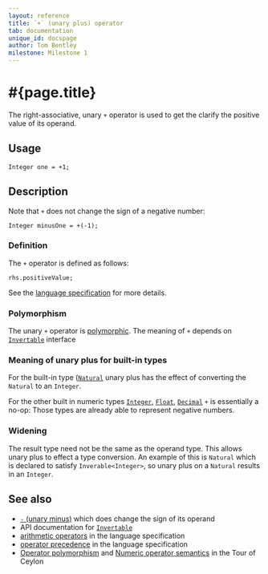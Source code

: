 ```yaml
---
layout: reference
title: `+` (unary plus) operator
tab: documentation
unique_id: docspage
author: Tom Bentley
milestone: Milestone 1
---
```


# #{page.title}

The right-associative, unary `+` operator is used to get the clarify the 
positive value of its operand.

## Usage 

    Integer one = +1;

## Description

Note that `+` does not change the sign of a negative number:

    Integer minusOne = +(-1);

### Definition 

The `+` operator is defined as follows:

    rhs.positiveValue;

See the [language specification](#{site.urls.spec}#arithmetic) for more details.

### Polymorphism

The unary `+` operator is [polymorphic](/documentation/reference/operator/operator-polymorphism). 
The meaning of `+` depends on 
[`Invertable`](#{site.urls.apidoc}/ceylon/language/interface_Invertable.html) interface 

### Meaning of unary plus for built-in types

For the built-in type ([`Natural`](#{site.urls.apidoc}/ceylon/language/class_Natural.html) unary plus
has the effect of converting the `Natural` to an `Integer`.

For the other built in numeric types
[`Integer`](#{site.urls.apidoc}/ceylon/language/class_Integer.html),
[`Float`](#{site.urls.apidoc}/ceylon/language/class_Float.html),
[`Decimal`](#{site.urls.apidoc}/ceylon/language/class_Decimal.html) `+` 
is essentially a no-op: Those types are already able to represent negative 
numbers.

### Widening

The result type need not be the same as the operand type. This 
allows unary plus to effect a type conversion. 
An example of this is `Natural` which is declared to satisfy 
`Inverable<Integer>`, so unary plus on a `Natural` results in an `Integer`.

## See also

* [`-` (unary minus)](../unary_minus) which does change the sign of its operand
* API documentation for [`Invertable`](#{site.urls.apidoc}/ceylon/language/interface_Invertable.html)
* [arithmetic operators](#{site.urls.spec}#arithmetic) in the 
  language specification
* [operator precedence](#{site.urls.spec}#operatorprecedence) in the 
  language specification
* [Operator polymorphism](/documentation/tour/language-module/#operator_polymorphism) 
  and 
  [Numeric operator semantics](/documentation/tour/language-module/#numeric_operator_semantics) 
  in the Tour of Ceylon

